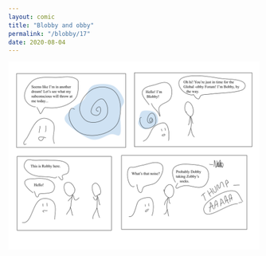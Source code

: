 ```yaml
---
layout: comic
title: "Blobby and obby"
permalink: "/blobby/17"
date: 2020-08-04
---
```

<img src="/comicsimages/08-04-20-Blobby-and-obby.svg"/>